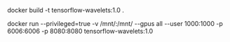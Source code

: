 docker build -t tensorflow-wavelets:1.0 .

docker run --privileged=true -v /mnt/:/mnt/ --gpus all --user 1000:1000 -p 6006:6006 -p 8080:8080 tensorflow-wavelets:1.0
